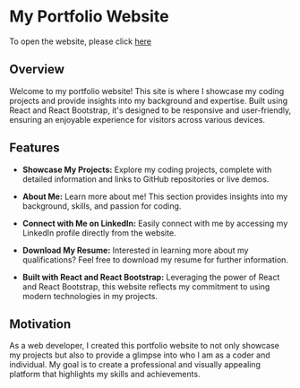 # My Portfolio Website

To open the website, please click [here](https://portfolioshakhzod2024.web.app/)

## Overview

Welcome to my portfolio website! This site is where I showcase my coding projects and provide insights into my background and expertise. Built using React and React Bootstrap, it's designed to be responsive and user-friendly, ensuring an enjoyable experience for visitors across various devices.

## Features

- **Showcase My Projects:** Explore my coding projects, complete with detailed information and links to GitHub repositories or live demos.

- **About Me:** Learn more about me! This section provides insights into my background, skills, and passion for coding.

- **Connect with Me on LinkedIn:** Easily connect with me by accessing my LinkedIn profile directly from the website.

- **Download My Resume:** Interested in learning more about my qualifications? Feel free to download my resume for further information.

- **Built with React and React Bootstrap:** Leveraging the power of React and React Bootstrap, this website reflects my commitment to using modern technologies in my projects.


## Motivation

As a web developer, I created this portfolio website to not only showcase my projects but also to provide a glimpse into who I am as a coder and individual. My goal is to create a professional and visually appealing platform that highlights my skills and achievements.

